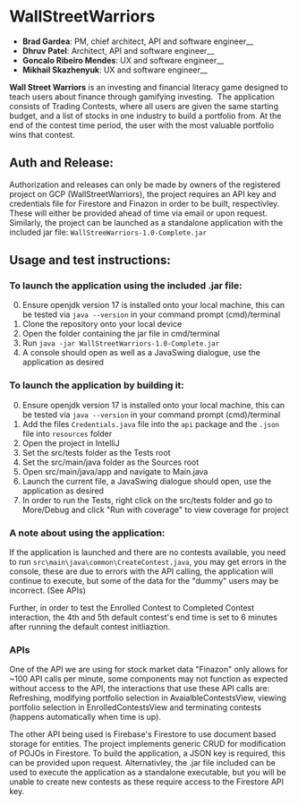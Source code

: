 # WallStreetWarriors

- **Brad Gardea**: PM, chief architect, API and software engineer__
- **Dhruv Patel**: Architect, API and software engineer__
- **Goncalo Ribeiro Mendes**: UX and software engineer__
- **Mikhail Skazhenyuk**: UX and software engineer__

**Wall Street Warriors** is an investing and financial literacy game designed to teach users about finance through gamifying investing.  ​
The application consists of Trading Contests, where all users are given the same starting budget, and a list of stocks in one industry to build a portfolio from.​
At the end of the contest time period, the user with the most valuable portfolio wins that contest.


## Auth and Release:

Authorization and releases can only be made by owners of the registered project on GCP (WallStreetWarriors), the project requires an API key and credentials file for Firestore and Finazon in order to be built, respectivley. These will either be provided ahead of time via email or upon request. 
Similarly, the project can be launched as a standalone application with the included jar file: `WallStreeWarriors-1.0-Complete.jar`


## Usage and test instructions:
### **To launch the application using the included .jar file:**

0. Ensure openjdk version 17 is installed onto your local machine, this can be tested via `java --version` in your command prompt (cmd)/terminal
1. Clone the repository onto your local device
2. Open the folder containing the jar file in cmd/terminal
3. Run `java -jar WallStreetWarriors-1.0-Complete.jar`
4. A console should open as well as a JavaSwing dialogue, use the application as desired

### **To launch the application by building it:**

0. Ensure openjdk version 17 is installed onto your local machine, this can be tested via `java --version` in your command prompt (cmd)/terminal
1. Add the files `Credentials.java` file into the `api` package and the `.json` file into `resources` folder
2. Open the project in IntelliJ
3. Set the src/tests folder as the Tests root
4. Set the src/main/java folder as the Sources root
5. Open src/main/java/app and navigate to Main.java
6. Launch the current file, a JavaSwing dialogue should open, use the application as desired
7. In order to run the Tests, right click on the src/tests folder and go to More/Debug and click "Run with coverage" to view coverage for project


### **A note about using the application**:
If the application is launched and there are no contests available, you need to run `src\main\java\common\CreateContest.java`, you may get errors in the console, these are due to errors with the API calling, the application will continue to execute, but some of the data for the "dummy" users may be incorrect. (See APIs)

Further, in order to test the Enrolled Contest to Completed Contest interaction, the 4th and 5th default contest's end time is set to 6 minutes after running the default contest initliaztion. 


### **APIs**
One of the API we are using for stock market data "Finazon" only allows for ~100 API calls per minute, some components may not function as expected without access to the API, the interactions that use these API calls are: Refreshing, modifying portfolio selection in AvaialbleContestsView, viewing portfolio selection in EnrolledContestsView and terminating contests (happens automatically when time is up).

The other API being used is Firebase's Firestore to use document based storage for entities. The project implements generic CRUD for modification of POJOs in Firestore. To build the application, a JSON key is required, this can be provided upon request. Alternativley, the .jar file included can be used to execute the application as a standalone executable, but you will be unable to create new contests as these require access to the Firestore API key.
